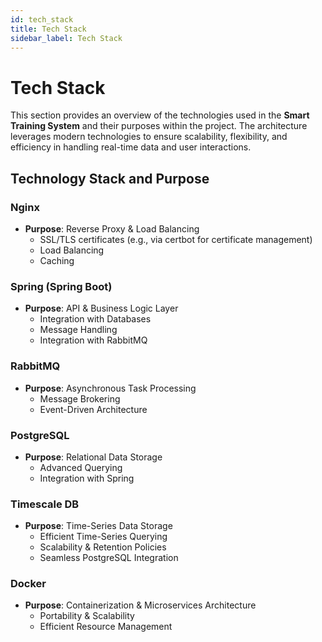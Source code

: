 ```yaml
---
id: tech_stack
title: Tech Stack
sidebar_label: Tech Stack
---
```


# Tech Stack

This section provides an overview of the technologies used in the **Smart Training System** and their purposes within the project. The architecture leverages modern technologies to ensure scalability, flexibility, and efficiency in handling real-time data and user interactions.

## Technology Stack and Purpose

### Nginx
- **Purpose**: Reverse Proxy & Load Balancing
  - SSL/TLS certificates (e.g., via certbot for certificate management)
  - Load Balancing
  - Caching

### Spring (Spring Boot)
- **Purpose**: API & Business Logic Layer
  - Integration with Databases
  - Message Handling
  - Integration with RabbitMQ

### RabbitMQ
- **Purpose**: Asynchronous Task Processing
  - Message Brokering
  - Event-Driven Architecture

### PostgreSQL
- **Purpose**: Relational Data Storage
  - Advanced Querying
  - Integration with Spring

### Timescale DB
- **Purpose**: Time-Series Data Storage
  - Efficient Time-Series Querying
  - Scalability & Retention Policies
  - Seamless PostgreSQL Integration

### Docker
- **Purpose**: Containerization & Microservices Architecture
  - Portability & Scalability
  - Efficient Resource Management





